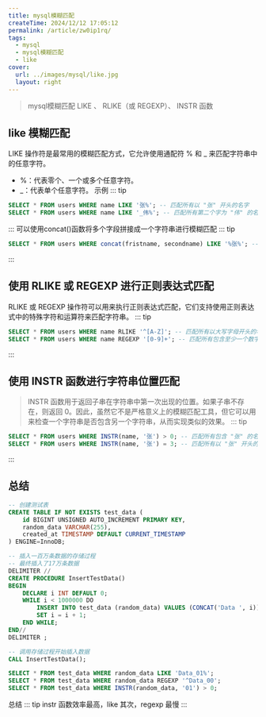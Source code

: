 ```yaml
---
title: mysql模糊匹配
createTime: 2024/12/12 17:05:12
permalink: /article/zw0ip1rq/
tags:
  - mysql
  - mysql模糊匹配
  - like
cover:
  url: ../images/mysql/like.jpg
  layout: right
---
```

>mysql模糊匹配 LIKE 、 RLIKE（或 REGEXP）、 INSTR 函数

<!-- more -->

## like 模糊匹配
LIKE 操作符是最常用的模糊匹配方式，它允许使用通配符 % 和 _ 来匹配字符串中的任意字符。

- %：代表零个、一个或多个任意字符。
- _：代表单个任意字符。
示例
::: tip
``` sql
SELECT * FROM users WHERE name LIKE '张%'; -- 匹配所有以 "张" 开头的名字
SELECT * FROM users WHERE name LIKE '_伟%'; -- 匹配所有第二个字为 "伟" 的名字
``` 
:::
可以使用concat()函数将多个字段拼接成一个字符串进行模糊匹配
::: tip
``` sql
SELECT * FROM users WHERE concat(fristname, secondname) LIKE '%张%'; -- 匹配所有包含 "张" 的名字和年龄
``` 
:::

## 使用 RLIKE 或 REGEXP 进行正则表达式匹配
RLIKE 或 REGEXP 操作符可以用来执行正则表达式匹配，它们支持使用正则表达式中的特殊字符和运算符来匹配字符串。
::: tip
``` sql
SELECT * FROM users WHERE name RLIKE '^[A-Z]'; -- 匹配所有以大写字母开头的名字
SELECT * FROM users WHERE name REGEXP '[0-9]+'; -- 匹配所有包含至少一个数字的字符串
``` 
:::

## 使用 INSTR 函数进行字符串位置匹配
>INSTR 函数用于返回子串在字符串中第一次出现的位置。如果子串不存在，则返回 0。因此，虽然它不是严格意义上的模糊匹配工具，但它可以用来检查一个字符串是否包含另一个字符串，从而实现类似的效果。
::: tip
``` sql
SELECT * FROM users WHERE INSTR(name, '张') > 0; -- 匹配所有包含 "张" 的名字
SELECT * FROM users WHERE INSTR(name, '张') = 3; -- 匹配所有以 "张" 开头的名字
``` 
:::

## 总结
```sql
-- 创建测试表
CREATE TABLE IF NOT EXISTS test_data (
    id BIGINT UNSIGNED AUTO_INCREMENT PRIMARY KEY,
    random_data VARCHAR(255),
    created_at TIMESTAMP DEFAULT CURRENT_TIMESTAMP
) ENGINE=InnoDB;

-- 插入一百万条数据的存储过程
-- 最终插入了17万条数据
DELIMITER //
CREATE PROCEDURE InsertTestData()
BEGIN
    DECLARE i INT DEFAULT 0;
    WHILE i < 1000000 DO
        INSERT INTO test_data (random_data) VALUES (CONCAT('Data ', i));
        SET i = i + 1;
    END WHILE;
END//
DELIMITER ;

-- 调用存储过程开始插入数据
CALL InsertTestData();
```

```sql
SELECT * FROM test_data WHERE random_data LIKE 'Data_01%';
SELECT * FROM test_data WHERE random_data REGEXP '^Data_00';
SELECT * FROM test_data WHERE INSTR(random_data, '01') > 0;
```
总结
::: tip
instr 函数效率最高，like 其次，regexp 最慢
:::


